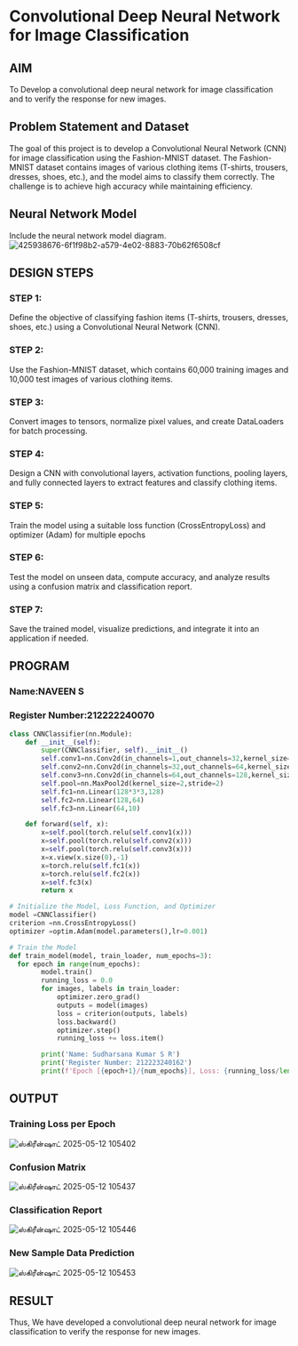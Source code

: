 # Convolutional Deep Neural Network for Image Classification

## AIM

To Develop a convolutional deep neural network for image classification and to verify the response for new images.

## Problem Statement and Dataset
The goal of this project is to develop a Convolutional Neural Network (CNN) for image classification using the Fashion-MNIST dataset. The Fashion-MNIST dataset contains images of various clothing items (T-shirts, trousers, dresses, shoes, etc.), and the model aims to classify them correctly. The challenge is to achieve high accuracy while maintaining efficiency.
## Neural Network Model

Include the neural network model diagram.
![425938676-6f1f98b2-a579-4e02-8883-70b62f6508cf](https://github.com/user-attachments/assets/cc79812b-528c-4183-8e35-fba40caf0a2a)

## DESIGN STEPS

### STEP 1:
Define the objective of classifying fashion items (T-shirts, trousers, dresses, shoes, etc.) using a Convolutional Neural Network (CNN).

### STEP 2:
Use the Fashion-MNIST dataset, which contains 60,000 training images and 10,000 test images of various clothing items.
### STEP 3:
Convert images to tensors, normalize pixel values, and create DataLoaders for batch processing.
### STEP 4:
Design a CNN with convolutional layers, activation functions, pooling layers, and fully connected layers to extract features and classify clothing items.
### STEP 5:
Train the model using a suitable loss function (CrossEntropyLoss) and optimizer (Adam) for multiple epochs
### STEP 6:
Test the model on unseen data, compute accuracy, and analyze results using a confusion matrix and classification report.
### STEP 7:
Save the trained model, visualize predictions, and integrate it into an application if needed.

## PROGRAM

### Name:NAVEEN S
### Register Number:212222240070
```python
class CNNClassifier(nn.Module):
    def __init__(self):
        super(CNNClassifier, self).__init__()
        self.conv1=nn.Conv2d(in_channels=1,out_channels=32,kernel_size=3,padding=1)
        self.conv2=nn.Conv2d(in_channels=32,out_channels=64,kernel_size=3,padding=1)
        self.conv3=nn.Conv2d(in_channels=64,out_channels=128,kernel_size=3,padding=1)
        self.pool=nn.MaxPool2d(kernel_size=2,stride=2)
        self.fc1=nn.Linear(128*3*3,128)
        self.fc2=nn.Linear(128,64)
        self.fc3=nn.Linear(64,10)

    def forward(self, x):
        x=self.pool(torch.relu(self.conv1(x)))
        x=self.pool(torch.relu(self.conv2(x)))
        x=self.pool(torch.relu(self.conv3(x)))
        x=x.view(x.size(0),-1)
        x=torch.relu(self.fc1(x))
        x=torch.relu(self.fc2(x))
        x=self.fc3(x)
        return x


```

```python
# Initialize the Model, Loss Function, and Optimizer
model =CNNClassifier()
criterion =nn.CrossEntropyLoss()
optimizer =optim.Adam(model.parameters(),lr=0.001)

```

```python
# Train the Model
def train_model(model, train_loader, num_epochs=3):
  for epoch in range(num_epochs):
        model.train()
        running_loss = 0.0
        for images, labels in train_loader:
            optimizer.zero_grad()
            outputs = model(images)
            loss = criterion(outputs, labels)
            loss.backward()
            optimizer.step()
            running_loss += loss.item()

        print('Name: Sudharsana Kumar S R')
        print('Register Number: 212223240162')
        print(f'Epoch [{epoch+1}/{num_epochs}], Loss: {running_loss/len(train_loader):.4f}')

```

## OUTPUT
### Training Loss per Epoch
![ஸ்கிரீன்ஷாட் 2025-05-12 105402](https://github.com/user-attachments/assets/bef47351-76cd-4a5b-b3dc-6fc1195a118b)

### Confusion Matrix
![ஸ்கிரீன்ஷாட் 2025-05-12 105437](https://github.com/user-attachments/assets/4c2e0241-f91f-4ae2-9e42-02c825754fbe)

### Classification Report
![ஸ்கிரீன்ஷாட் 2025-05-12 105446](https://github.com/user-attachments/assets/8bb6edc9-81d9-413c-b31e-482f5cfaf87d)

### New Sample Data Prediction
![ஸ்கிரீன்ஷாட் 2025-05-12 105453](https://github.com/user-attachments/assets/f5f5e632-2b98-4054-91e7-0bea0534700e)

## RESULT
Thus, We have developed a convolutional deep neural network for image classification to verify the response for new images.

